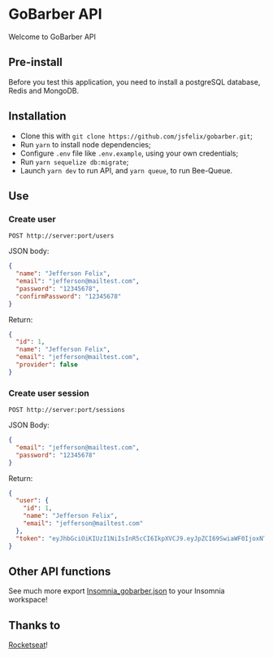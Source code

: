 # GoBarber API

Welcome to GoBarber API

## Pre-install

Before you test this application, you need to install a postgreSQL database,
Redis and MongoDB.

## Installation

- Clone this with `git clone https://github.com/jsfelix/gobarber.git`;
- Run `yarn` to install node dependencies;
- Configure `.env` file like `.env.example`, using your own credentials;
- Run `yarn sequelize db:migrate`;
- Launch `yarn dev` to run API, and `yarn queue`, to run Bee-Queue.

## Use

### Create user

`POST http://server:port/users`

JSON body:

```json
{
  "name": "Jefferson Felix",
  "email": "jefferson@mailtest.com",
  "password": "12345678",
  "confirmPassword": "12345678"
}
```

Return:

```json
{
  "id": 1,
  "name": "Jefferson Felix",
  "email": "jefferson@mailtest.com",
  "provider": false
}
```

### Create user session

`POST http://server:port/sessions`

JSON Body:

```json
{
  "email": "jefferson@mailtest.com",
  "password": "12345678"
}
```

Return:

```json
{
  "user": {
    "id": 1,
    "name": "Jefferson Felix",
    "email": "jefferson@mailtest.com"
  },
  "token": "eyJhbGciOiKIUzI1NiIsInR5cCI6IkpXVCJ9.eyJpZCI69SwiaWF0IjoxNTYyNzY5OTcyLCJleHAiOjE1NjMzNzQ3NzJ9.VbQwztt1-4tIDrRROPI7tn40Fldv1edsnZCZSvBe5ew"
}
```

## Other API functions

See much more export [Insomnia_gobarber.json](https://github.com/jsfelix/gobarber/blob/master/Insomnia_gobarber.json 'Insomnia config') to your Insomnia workspace!

## Thanks to

[Rocketseat](https://rocketseat.com.br 'Rocketseat')!
